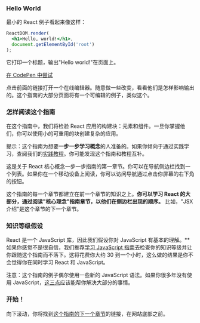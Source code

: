 
### Hello World

最小的 React 例子看起来像这样：
```jsx harmony
ReactDOM.render(
  <h1>Hello, world!</h1>,
  document.getElementById('root')
);
```
它打印一个标题，输出"Hello world!"在页面上。

[在 CodePen 中尝试]()

点击前面的链接打开一个在线编辑器。随意做一些改变，看看他们是怎样影响输出的。这个指南的大部分页面将有一个可编辑的例子，类似这个。

### 怎样阅读这个指南

在这个指南中，我们将检验 React 应用的构建块：元素和组件。一旦你掌握他们，你可以使用小的可重用的块创建复杂的应用。

提示：这个指南为想要**一步一步学习概念**的人准备的。如果你倾向于通过实践学习，查阅我们的[实践教程]()。你可能发现这个指南和教程互补。

这是关于 React 核心概念一步一步指南的第一章节。你可以在导航侧边栏找到一个列表。如果你在一个移动设备上阅读，你可以访问导航通过点击你屏幕的右下角的按钮。

这个指南的每一个章节都建立在前一个章节的知识之上。**你可以学习 React 的大部分，通过阅读"核心理念"指南章节，以他们在侧边栏出现的顺序。** 比如，"JSX 介绍"是这个章节的下一个章节。

### 知识等级假设

React 是一个 JavaScript 库，因此我们假设你对 JavaScript 有基本的理解。**如果你感觉不是很自信，我们推荐[学习 JavaScript 指南]()去检查你的知识等级并让你跟随这个指南而不落下。这将花费你大约 30 到一个小时，这么做的结果是你不会觉得你在同时学习 React 和 JavaScript。

注意：这个指南的例子偶尔使用一些新的 JavaScript 语法。如果你很多年没有使用 JavaScript，[这三点]()应该能帮你解决大部分的事情。

### 开始！

向下滚动，你将找到[这个指南的下一个章节]()的链接，在网站底部之前。
